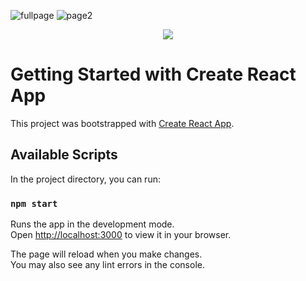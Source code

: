 ![fullpage](https://user-images.githubusercontent.com/94073563/167323003-2a922a73-ea3b-4ae7-8dbb-d53705336825.jpg)
![page2](https://user-images.githubusercontent.com/94073563/167323006-209fe514-6c49-4778-a2be-967e0d04ec03.jpg)

<div align="center">
<img src="https://user-images.githubusercontent.com/94073563/167323520-7570a177-781a-449b-aaa8-34583b266696.jpg" width="auto" />
</div>

# Getting Started with Create React App

This project was bootstrapped with [Create React App](https://github.com/facebook/create-react-app).

## Available Scripts

In the project directory, you can run:

### `npm start`

Runs the app in the development mode.\
Open [http://localhost:3000](http://localhost:3000) to view it in your browser.

The page will reload when you make changes.\
You may also see any lint errors in the console.
